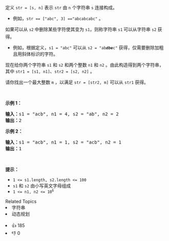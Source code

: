 <p>定义 <code>str = [s, n]</code> 表示 <code>str</code> 由 <code>n</code> 个字符串 <code>s</code> 连接构成。</p>

<ul> 
 <li>例如，<code>str == ["abc", 3] =="abcabcabc"</code> 。</li> 
</ul>

<p>如果可以从 <code>s2</code><sub>&nbsp;</sub>中删除某些字符使其变为 <code>s1</code>，则称字符串 <code>s1</code><sub>&nbsp;</sub>可以从字符串 <code>s2</code> 获得。</p>

<ul> 
 <li>例如，根据定义，<code>s1 = "abc"</code> 可以从 <code>s2 = "ab<em><strong>dbe</strong></em>c"</code> 获得，仅需要删除加粗且用斜体标识的字符。</li> 
</ul>

<p>现在给你两个字符串 <code>s1</code>&nbsp;和 <code>s2</code> 和两个整数 <code>n1</code> 和 <code>n2</code> 。由此构造得到两个字符串，其中 <code>str1 = [s1, n1]</code>、<code>str2 = [s2, n2]</code> 。</p>

<p>请你找出一个最大整数 <code>m</code> ，以满足 <code>str = [str2, m]</code> 可以从 <code>str1</code>&nbsp;获得。</p>

<p>&nbsp;</p>

<p><strong>示例 1：</strong></p>

<pre>
<strong>输入：</strong>s1 = "acb", n1 = 4, s2 = "ab", n2 = 2
<strong>输出：</strong>2
</pre>

<p><strong>示例 2：</strong></p>

<pre>
<strong>输入：</strong>s1 = "acb", n1 = 1, s2 = "acb", n2 = 1
<strong>输出：</strong>1
</pre>

<p>&nbsp;</p>

<p><strong>提示：</strong></p>

<ul> 
 <li><code>1 &lt;= s1.length, s2.length &lt;= 100</code></li> 
 <li><code>s1</code> 和 <code>s2</code> 由小写英文字母组成</li> 
 <li><code>1 &lt;= n1, n2 &lt;= 10<sup>6</sup></code></li> 
</ul>

<div><div>Related Topics</div><div><li>字符串</li><li>动态规划</li></div></div><br><div><li>👍 185</li><li>👎 0</li></div>